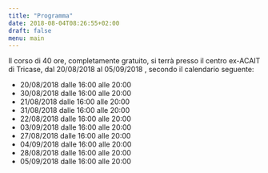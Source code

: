 ```yaml
---
title: "Programma"
date: 2018-08-04T08:26:55+02:00
draft: false
menu: main
---
```


Il corso di 40 ore, completamente gratuito,  si terrà presso il centro ex-ACAIT  di Tricase, dal 20/08/2018 al 05/09/2018 , secondo il calendario  seguente:
  
- 20/08/2018     dalle 16:00 alle 20:00
- 30/08/2018     dalle 16:00 alle 20:00
- 21/08/2018     dalle 16:00 alle 20:00
- 31/08/2018     dalle 16:00 alle 20:00
- 22/08/2018     dalle 16:00 alle 20:00
- 03/09/2018     dalle 16:00 alle 20:00
- 27/08/2018     dalle 16:00 alle 20:00
- 04/09/2018     dalle 16:00 alle 20:00
- 28/08/2018     dalle 16:00 alle 20:00
- 05/09/2018     dalle 16:00 alle 20:00
